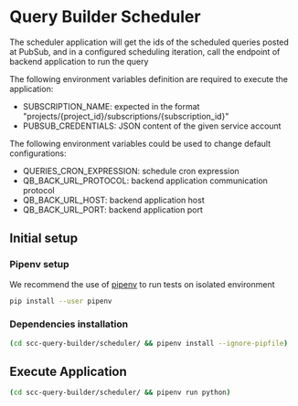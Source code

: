 # Query Builder Scheduler

The scheduler application will get the ids of the scheduled queries posted at PubSub, and in a 
configured scheduling iteration, call the endpoint of backend application to run the query

The following environment variables definition are required to execute the application:

* SUBSCRIPTION_NAME: expected in the format "projects/{project_id}/subscriptions/{subscription_id}"
* PUBSUB_CREDENTIALS: JSON content of the given service account

The following environment variables could be used to change default configurations:

* QUERIES_CRON_EXPRESSION: schedule cron expression
* QB_BACK_URL_PROTOCOL: backend application communication protocol
* QB_BACK_URL_HOST: backend application host
* QB_BACK_URL_PORT: backend application port

## Initial setup

### Pipenv setup

We recommend the use of [pipenv](https://github.com/pypa/pipenv) to run tests on isolated environment

```bash
pip install --user pipenv
```

### Dependencies installation

```bash
(cd scc-query-builder/scheduler/ && pipenv install --ignore-pipfile)
```

## Execute Application

```bash
(cd scc-query-builder/scheduler/ && pipenv run python)
```

